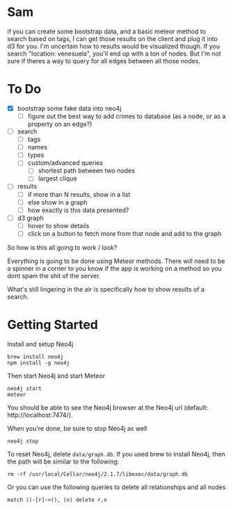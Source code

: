 # Sam

if you can create some bootstrap data, and a basic meteor method to search based on tags, I can get those results on the client and plug it into d3 for you. I'm uncertain how to results would be visualized though. If you search "location: venesuela", you'll end up with a ton of nodes. But I'm not sure if theres a way to query for all edges between all those nodes.

# To Do

- [x] bootstrap some fake data into neo4j
  - [ ] figure out the best way to add crimes to database (as a node, or as a property on an edge?)
- [ ] search
  - [ ] tags
  - [ ] names
  - [ ] types
  - [ ] custom/advanced queries
    - [ ] shortest path between two nodes
    - [ ] largest clique
- [ ] results
  - [ ] if more than N results, show in a list
  - [ ] else show in a graph
  - [ ] how exactly is this data presented?
- [ ] d3 graph
  - [ ] hover to show details
  - [ ] click on a button to fetch more from that node and add to the graph

So how is this all going to work / look?

Everything is going to be done using Meteor methods. There will need to be a spinner in a corner to you know if the app is working on a method so you dont spam the shit of the server.

What's still lingering in the air is specifically how to show results of a search.

# Getting Started

Install and setup Neo4j

    brew install neo4j
    npm install -g neo4j

Then start Neo4j and start Meteor

    neo4j start
    meteor

You should be able to see the Neo4j browser at the Neo4j url (default: http://localhost:7474/).

When you're done, be sure to stop Neo4j as well

    neo4j stop

To reset Neo4j, delete `data/graph.db`. If you used brew to install Neo4j, then the path will be similar to the following:

    rm -rf /usr/local/Cellar/neo4j/2.1.7/libexec/data/graph.db

Or you can use the following queries to delete all relationships and all nodes

    match ()-[r]->(), (n) delete r,n
